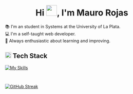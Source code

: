 ## <h1 align="center">Hi <img src="https://media.giphy.com/media/hvRJCLFzcasrR4ia7z/giphy.gif" width="35">, I'm Mauro Rojas</h1>

📚 I'm an student in Systems at the University of La Plata.<br/>
💻 I'm a self-taught web developer.<br/>
💪 Always enthusiastic about learning and improving.<br/>

## <img src = "https://media2.giphy.com/media/QssGEmpkyEOhBCb7e1/giphy.gif?cid=ecf05e47a0n3gi1bfqntqmob8g9aid1oyj2wr3ds3mg700bl&rid=giphy.gif" width = 20px>  Tech Stack
[![My Skills](https://skillicons.dev/icons?i=html,css,sass,figma,js,react,nextjs,nodejs,express,mongodb)](https://skillicons.dev)

<br>

[![GitHub Streak](https://github-readme-streak-stats.herokuapp.com?user=mauro-rojas&theme=algolia&date_format=M%20j%5B%2C%20Y%5D)](https://git.io/streak-stats) 

<br>

